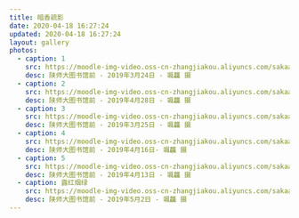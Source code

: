 ```yaml
---
title: 暗香疏影
date: 2020-04-18 16:27:24
updated: 2020-04-18 16:27:24
layout: gallery
photos:
  - caption: 1
    src: https://moodle-img-video.oss-cn-zhangjiakou.aliyuncs.com/sakaay/IMG_0615.jpg
    desc: 陕师大图书馆前 - ‎2019‎年‎3‎月‎24‎日 - 颯龘 摄   
  - caption: 2
    src: https://moodle-img-video.oss-cn-zhangjiakou.aliyuncs.com/sakaay/IMG_0616.jpg
    desc: 陕师大图书馆前 - ‎2019‎年‎4月‎28日 - 颯龘 摄   
  - caption: 3
    src: https://moodle-img-video.oss-cn-zhangjiakou.aliyuncs.com/sakaay/IMG_0627.jpg
    desc: 陕师大图书馆前 - ‎2019‎年‎3‎月‎2‎5日 - 颯龘 摄    
  - caption: 4
    src: https://moodle-img-video.oss-cn-zhangjiakou.aliyuncs.com/sakaay/IMG_0647.jpg
    desc: 陕师大图书馆前 - ‎2019‎年‎4‎月‎16日- 颯龘 摄   
  - caption: 5
    src: https://moodle-img-video.oss-cn-zhangjiakou.aliyuncs.com/sakaay/img_3.JPG
    desc: 陕师大图书馆前 - 2019‎年‎4月‎‎13日 - 颯龘 摄   
  - caption: 露红烟绿
    src: https://moodle-img-video.oss-cn-zhangjiakou.aliyuncs.com/sakaay/img_7.JPG
    desc: 陕师大图书馆前 - 2019‎年‎5月‎2‎日 - 颯龘 摄   
---
```

